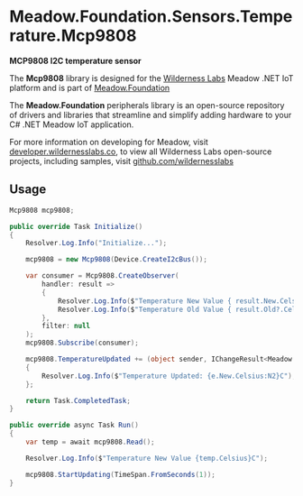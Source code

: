 # Meadow.Foundation.Sensors.Temperature.Mcp9808

**MCP9808 I2C temperature sensor**

The **Mcp9808** library is designed for the [Wilderness Labs](www.wildernesslabs.co) Meadow .NET IoT platform and is part of [Meadow.Foundation](https://developer.wildernesslabs.co/Meadow/Meadow.Foundation/)

The **Meadow.Foundation** peripherals library is an open-source repository of drivers and libraries that streamline and simplify adding hardware to your C# .NET Meadow IoT application.

For more information on developing for Meadow, visit [developer.wildernesslabs.co](http://developer.wildernesslabs.co/), to view all Wilderness Labs open-source projects, including samples, visit [github.com/wildernesslabs](https://github.com/wildernesslabs/)

## Usage

```csharp
Mcp9808 mcp9808;

public override Task Initialize()
{
    Resolver.Log.Info("Initialize...");

    mcp9808 = new Mcp9808(Device.CreateI2cBus());

    var consumer = Mcp9808.CreateObserver(
        handler: result =>
        {
            Resolver.Log.Info($"Temperature New Value { result.New.Celsius}C");
            Resolver.Log.Info($"Temperature Old Value { result.Old?.Celsius}C");
        },
        filter: null
    );
    mcp9808.Subscribe(consumer);

    mcp9808.TemperatureUpdated += (object sender, IChangeResult<Meadow.Units.Temperature> e) =>
    {
        Resolver.Log.Info($"Temperature Updated: {e.New.Celsius:N2}C");
    };

    return Task.CompletedTask;
}

public override async Task Run()
{
    var temp = await mcp9808.Read();

    Resolver.Log.Info($"Temperature New Value {temp.Celsius}C");

    mcp9808.StartUpdating(TimeSpan.FromSeconds(1));
}

```
